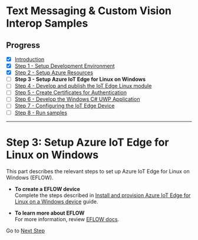 # Text Messaging & Custom Vision Interop Samples
## Progress

- [x] [Introduction](../README.md)  
- [x] [Step 1 - Setup Development Environment](./Setup%20DevVM.MD)   
- [x] [Step 2 - Setup Azure Resources](./Setup%20Azure%20Resources.MD)  
- [ ] **Step 3 - Setup Azure IoT Edge for Linux on Windows** 
- [ ] [Step 4 - Develop and publish the IoT Edge Linux module](./Develop%20and%20publish%20the%20IoT%20edge%20Linux%20module.MD)  
- [ ] [Step 5 - Create Certificates for Authentication](./Create%20Certificates%20for%20Authentication.MD)  
- [ ] [Step 6 - Develop the Windows C# UWP Application](./Develop%20the%20Windows%20C%23%20UWP%20Application.MD) 
- [ ] [Step 7 - Configuring the IoT Edge Device](./Configuring%20the%20IoT%20Edge%20Device.MD)  
- [ ] [Step 8 - Run samples](./Run%20samples.MD) 
---
# Step 3: Setup Azure IoT Edge for Linux on Windows
This part describes the relevant steps to set up Azure IoT Edge for Linux on Windows (EFLOW).

* **To create a EFLOW device**  
 Complete the steps described in [Install and provision Azure IoT Edge for Linux on a Windows device](https://docs.microsoft.com/azure/iot-edge/how-to-install-iot-edge-on-windows) guide. 
 
* **To learn more about EFLOW**  
 For more information, review [EFLOW docs](https://docs.microsoft.com/azure/iot-edge/iot-edge-for-linux-on-windows).
 

 Go to [Next Step](./Develop%20and%20publish%20the%20IoT%20edge%20Linux%20module.MD)  
